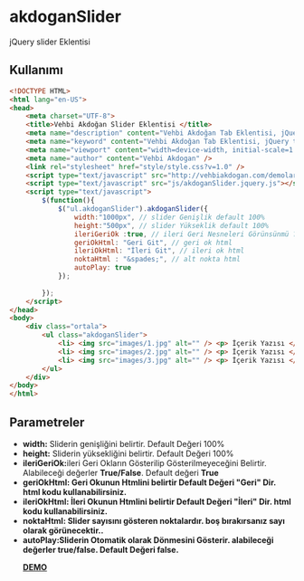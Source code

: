 # akdoganSlider
jQuery slider Eklentisi 


<h2> Kullanımı </h2> 

```html
<!DOCTYPE HTML>
<html lang="en-US">
<head>
	<meta charset="UTF-8">
	<title>Vehbi Akdoğan Slider Eklentisi </title>
	<meta name="description" content="Vehbi Akdoğan Tab Eklentisi, jQuery tab eklentisi  " />
	<meta name="keyword" content="Vehbi Akdoğan Tab Eklentisi, jQuery tab eklentisi   " />
	<meta name="viewport" content="width=device-width, initial-scale=1.0"> 
	<meta name="author" content="Vehbi Akdogan" />
	<link rel="stylesheet" href="style/style.css?v=1.0" />
	<script type="text/javascript" src="http://vehbiakdogan.com/demolar/_jq.js"></script>
	<script type="text/javascript" src="js/akdoganSlider.jquery.js"></script>
	<script type="text/javascript">
		$(function(){
			$("ul.akdoganSlider").akdoganSlider({
				width:"1000px", // slider Genişlik default 100%
				height:"500px", // slider Yükseklik default 100%
				ileriGeriOk :true, // ileri Geri Nesneleri Görünsünmü ? true/false
				geriOkHtml: "Geri Git", // geri ok html
				ileriOkHtml: "İleri Git", // ileri ok html
				noktaHtml : "&spades;", // alt nokta html
				autoPlay: true
			});
			
		});
	</script>
</head>
<body>
	<div class="ortala">
		<ul class="akdoganSlider">
			<li> <img src="images/1.jpg" alt="" /> <p> İçerik Yazısı </p></li>
			<li> <img src="images/2.jpg" alt="" /> <p> İçerik Yazısı </p></li>
			<li> <img src="images/3.jpg" alt="" /> <p> İçerik Yazısı </p></li>
		</ul>
	</div>
</body>
</html>
```
<h2> Parametreler </h2>

<ul>
<li> <b>width:</b> Sliderin genişliğini belirtir. Default Değeri 100%</li>
<li> <b>height:</b> Sliderin yüksekliğini belirtir. Default Değeri 100%</li>
<li> <b>ileriGeriOk:</b>ileri Geri Okların Gösterilip Gösterilmeyeceğini Belirtir. Alabileceği değerler <b>True/False</b>. Default değeri <b>True</b.</li>
<li> <b>geriOkHtml:</b> Geri Okunun Htmlini belirtir Default Değeri <b>"Geri"</b> Dir. html kodu kullanabilirsiniz.</li>
<li> <b>ileriOkHtml:</b> İleri Okunun Htmlini belirtir Default Değeri <b>"İleri"</b> Dir. html kodu kullanabilirsiniz.</li>
<li> <b>noktaHtml:</b> Slider sayısını gösteren noktalardır. boş bırakırsanız sayı olarak görünecektir..</li>
<li> <b>autoPlay:</b>Sliderin Otomatik olarak Dönmesini Gösterir. alabileceği değerler <b>true/false</b>. Default Değeri <b>false</b>. </li>


<a href="http://vehbiakdogan.com/demolar/akdoganSlider/" target="_blank">DEMO</a>
